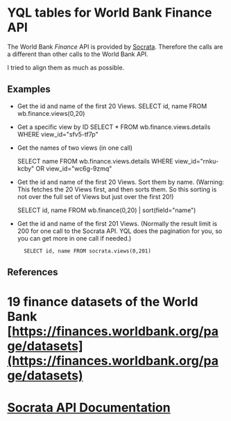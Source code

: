# YQL tables for World Bank Finance API

The World Bank *Finance* API is provided by [Socrata](http://opendata.socrata.com/api/docs/).
Therefore the calls are a different than other calls to the World Bank API.

I tried to align them as much as possible.



## Examples

* Get the id and name of the first 20 Views.
	SELECT id, name FROM wb.finance.views(0,20)
	
* Get a specific view by ID
	SELECT * FROM wb.finance.views.details WHERE view_id="sfv5-tf7p"
	
* Get the names of two views (in one call)

	SELECT name FROM wb.finance.views.details WHERE view_id="rnku-kcby" OR view_id="wc6g-9zmq" 

* Get the id and name of the first 20 Views. Sort them by name. (Warning: This fetches the 20 Views first, and then sorts them. So this sorting is not over the full set of Views but just over the first 20!)

	SELECT id, name FROM  wb.finance(0,20) | sort(field="name")

* Get the id and name of the first 201 Views. (Normally the result limit is 200 for one call to the Socrata API. YQL does the pagination for you, so you can get more in one call if needed.)

        SELECT id, name FROM socrata.views(0,201)



## References

# 19 finance datasets of the World Bank [https://finances.worldbank.org/page/datasets](https://finances.worldbank.org/page/datasets)
# [Socrata API Documentation](http://opendata.socrata.com/api/docs/)

